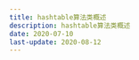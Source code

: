 ```yaml
---
title: hashtable算法类概述
description: hashtable算法类概述
date: 2020-07-10
last-update: 2020-08-12
---
```



